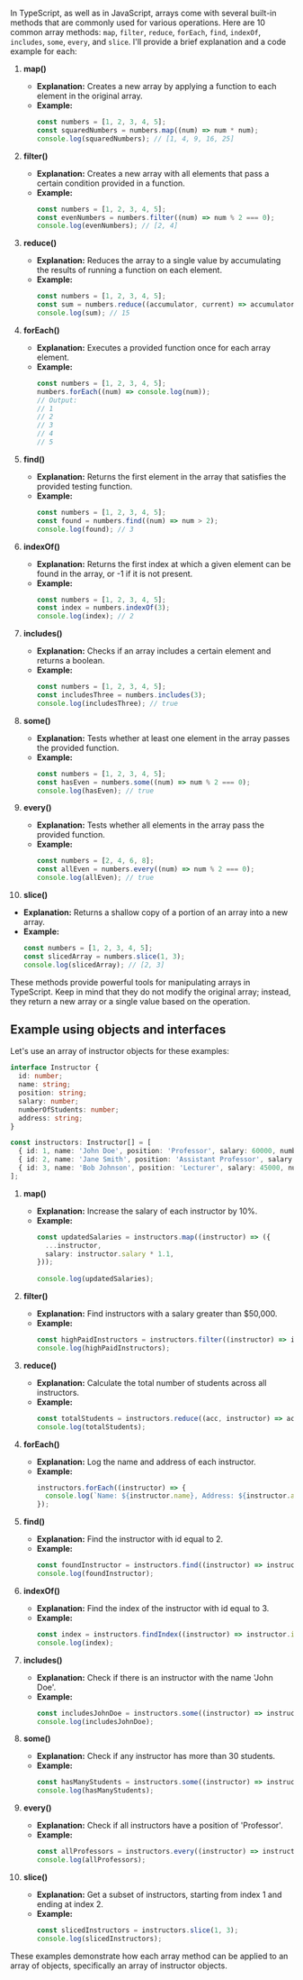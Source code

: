 In TypeScript, as well as in JavaScript, arrays come with several built-in methods that are commonly used for various operations. Here are 10 common array methods: `map`, `filter`, `reduce`, `forEach`, `find`, `indexOf`, `includes`, `some`, `every`, and `slice`. I'll provide a brief explanation and a code example for each:

1. **map()**
    - **Explanation:** Creates a new array by applying a function to each element in the original array.
    - **Example:**
      ```typescript
      const numbers = [1, 2, 3, 4, 5];
      const squaredNumbers = numbers.map((num) => num * num);
      console.log(squaredNumbers); // [1, 4, 9, 16, 25]
      ```

2. **filter()**
    - **Explanation:** Creates a new array with all elements that pass a certain condition provided in a function.
    - **Example:**
      ```typescript
      const numbers = [1, 2, 3, 4, 5];
      const evenNumbers = numbers.filter((num) => num % 2 === 0);
      console.log(evenNumbers); // [2, 4]
      ```

3. **reduce()**
    - **Explanation:** Reduces the array to a single value by accumulating the results of running a function on each element.
    - **Example:**
      ```typescript
      const numbers = [1, 2, 3, 4, 5];
      const sum = numbers.reduce((accumulator, current) => accumulator + current, 0);
      console.log(sum); // 15
      ```

4. **forEach()**
    - **Explanation:** Executes a provided function once for each array element.
    - **Example:**
      ```typescript
      const numbers = [1, 2, 3, 4, 5];
      numbers.forEach((num) => console.log(num));
      // Output:
      // 1
      // 2
      // 3
      // 4
      // 5
      ```

5. **find()**
    - **Explanation:** Returns the first element in the array that satisfies the provided testing function.
    - **Example:**
      ```typescript
      const numbers = [1, 2, 3, 4, 5];
      const found = numbers.find((num) => num > 2);
      console.log(found); // 3
      ```

6. **indexOf()**
    - **Explanation:** Returns the first index at which a given element can be found in the array, or -1 if it is not present.
    - **Example:**
      ```typescript
      const numbers = [1, 2, 3, 4, 5];
      const index = numbers.indexOf(3);
      console.log(index); // 2
      ```

7. **includes()**
    - **Explanation:** Checks if an array includes a certain element and returns a boolean.
    - **Example:**
      ```typescript
      const numbers = [1, 2, 3, 4, 5];
      const includesThree = numbers.includes(3);
      console.log(includesThree); // true
      ```

8. **some()**
    - **Explanation:** Tests whether at least one element in the array passes the provided function.
    - **Example:**
      ```typescript
      const numbers = [1, 2, 3, 4, 5];
      const hasEven = numbers.some((num) => num % 2 === 0);
      console.log(hasEven); // true
      ```

9. **every()**
    - **Explanation:** Tests whether all elements in the array pass the provided function.
    - **Example:**
      ```typescript
      const numbers = [2, 4, 6, 8];
      const allEven = numbers.every((num) => num % 2 === 0);
      console.log(allEven); // true
      ```

10. **slice()**
- **Explanation:** Returns a shallow copy of a portion of an array into a new array.
- **Example:**
  ```typescript
  const numbers = [1, 2, 3, 4, 5];
  const slicedArray = numbers.slice(1, 3);
  console.log(slicedArray); // [2, 3]
  ```

These methods provide powerful tools for manipulating arrays in TypeScript. Keep in mind that they do not modify the original array; instead, they return a new array or a single value based on the operation.


## Example using objects and interfaces
Let's use an array of instructor objects for these examples:

```typescript
interface Instructor {
  id: number;
  name: string;
  position: string;
  salary: number;
  numberOfStudents: number;
  address: string;
}

const instructors: Instructor[] = [
  { id: 1, name: 'John Doe', position: 'Professor', salary: 60000, numberOfStudents: 30, address: '123 Main St' },
  { id: 2, name: 'Jane Smith', position: 'Assistant Professor', salary: 50000, numberOfStudents: 25, address: '456 Oak St' },
  { id: 3, name: 'Bob Johnson', position: 'Lecturer', salary: 45000, numberOfStudents: 20, address: '789 Pine St' },
];
```

1. **map()**
    - **Explanation:** Increase the salary of each instructor by 10%.
    - **Example:**
      ```typescript
      const updatedSalaries = instructors.map((instructor) => ({
        ...instructor,
        salary: instructor.salary * 1.1,
      }));
 
      console.log(updatedSalaries);
      ```

2. **filter()**
    - **Explanation:** Find instructors with a salary greater than $50,000.
    - **Example:**
      ```typescript
      const highPaidInstructors = instructors.filter((instructor) => instructor.salary > 50000);
      console.log(highPaidInstructors);
      ```

3. **reduce()**
    - **Explanation:** Calculate the total number of students across all instructors.
    - **Example:**
      ```typescript
      const totalStudents = instructors.reduce((acc, instructor) => acc + instructor.numberOfStudents, 0);
      console.log(totalStudents);
      ```

4. **forEach()**
    - **Explanation:** Log the name and address of each instructor.
    - **Example:**
      ```typescript
      instructors.forEach((instructor) => {
        console.log(`Name: ${instructor.name}, Address: ${instructor.address}`);
      });
      ```

5. **find()**
    - **Explanation:** Find the instructor with id equal to 2.
    - **Example:**
      ```typescript
      const foundInstructor = instructors.find((instructor) => instructor.id === 2);
      console.log(foundInstructor);
      ```

6. **indexOf()**
    - **Explanation:** Find the index of the instructor with id equal to 3.
    - **Example:**
      ```typescript
      const index = instructors.findIndex((instructor) => instructor.id === 3);
      console.log(index);
      ```

7. **includes()**
    - **Explanation:** Check if there is an instructor with the name 'John Doe'.
    - **Example:**
      ```typescript
      const includesJohnDoe = instructors.some((instructor) => instructor.name === 'John Doe');
      console.log(includesJohnDoe);
      ```

8. **some()**
    - **Explanation:** Check if any instructor has more than 30 students.
    - **Example:**
      ```typescript
      const hasManyStudents = instructors.some((instructor) => instructor.numberOfStudents > 30);
      console.log(hasManyStudents);
      ```

9. **every()**
    - **Explanation:** Check if all instructors have a position of 'Professor'.
    - **Example:**
      ```typescript
      const allProfessors = instructors.every((instructor) => instructor.position === 'Professor');
      console.log(allProfessors);
      ```

10. **slice()**
    - **Explanation:** Get a subset of instructors, starting from index 1 and ending at index 2.
    - **Example:**
      ```typescript
      const slicedInstructors = instructors.slice(1, 3);
      console.log(slicedInstructors);
      ```

These examples demonstrate how each array method can be applied to an array of objects, specifically an array of instructor objects.